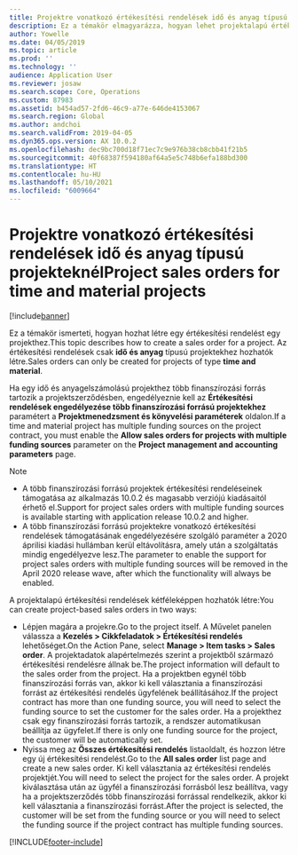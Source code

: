 ```yaml
---
title: Projektre vonatkozó értékesítési rendelések idő és anyag típusú projekteknél
description: Ez a témakör elmagyarázza, hogyan lehet projektalapú értékesítési rendeléseket létrehozni idő és anyag típusú projekteknél.
author: Yowelle
ms.date: 04/05/2019
ms.topic: article
ms.prod: ''
ms.technology: ''
audience: Application User
ms.reviewer: josaw
ms.search.scope: Core, Operations
ms.custom: 87983
ms.assetid: b454ad57-2fd6-46c9-a77e-646de4153067
ms.search.region: Global
ms.author: andchoi
ms.search.validFrom: 2019-04-05
ms.dyn365.ops.version: AX 10.0.2
ms.openlocfilehash: dec9bc700d18f71ec7c9e976b38cb8cbb41f21b5
ms.sourcegitcommit: 40f68387f594180af64a5e5c748b6efa188bd300
ms.translationtype: HT
ms.contentlocale: hu-HU
ms.lasthandoff: 05/10/2021
ms.locfileid: "6009664"
---
```

# <a name="project-sales-orders-for-time-and-material-projects"></a><span data-ttu-id="631ec-103">Projektre vonatkozó értékesítési rendelések idő és anyag típusú projekteknél</span><span class="sxs-lookup"><span data-stu-id="631ec-103">Project sales orders for time and material projects</span></span>

[!include[banner](../includes/banner.md)]

<span data-ttu-id="631ec-104">Ez a témakör ismerteti, hogyan hozhat létre egy értékesítési rendelést egy projekthez.</span><span class="sxs-lookup"><span data-stu-id="631ec-104">This topic describes how to create a sales order for a project.</span></span> <span data-ttu-id="631ec-105">Az értékesítési rendelések csak **idő és anyag** típusú projektekhez hozhatók létre.</span><span class="sxs-lookup"><span data-stu-id="631ec-105">Sales orders can only be created for projects of type **time and material**.</span></span>

<span data-ttu-id="631ec-106">Ha egy idő és anyagelszámolású projekthez több finanszírozási forrás tartozik a projektszerződésben, engedélyeznie kell az **Értékesítési rendelések engedélyezése több finanszírozási forrású projektekhez** paramétert a **Projektmenedzsment és könyvelési paraméterek** oldalon.</span><span class="sxs-lookup"><span data-stu-id="631ec-106">If a time and material project has multiple funding sources on the project contract, you must enable the **Allow sales orders for projects with multiple funding sources** parameter on the **Project management and accounting parameters** page.</span></span> 

> [!NOTE]
> - <span data-ttu-id="631ec-107">A több finanszírozási forrású projektek értékesítési rendeléseinek támogatása az alkalmazás 10.0.2 és magasabb verziójú kiadásaitól érhető el.</span><span class="sxs-lookup"><span data-stu-id="631ec-107">Support for project sales orders with multiple funding sources is available starting with application release 10.0.2 and higher.</span></span>
> - <span data-ttu-id="631ec-108">A több finanszírozási forrású projektekre vonatkozó értékesítési rendelések támogatásának engedélyezésére szolgáló paraméter a 2020 áprilisi kiadási hullámban kerül eltávolításra, amely után a szolgáltatás mindig engedélyezve lesz.</span><span class="sxs-lookup"><span data-stu-id="631ec-108">The parameter to enable the support for project sales orders with multiple funding sources will be removed in the April 2020 release wave, after which the functionality will always be enabled.</span></span>

<span data-ttu-id="631ec-109">A projektalapú értékesítési rendelések kétféleképpen hozhatók létre:</span><span class="sxs-lookup"><span data-stu-id="631ec-109">You can create project-based sales orders in two ways:</span></span>

- <span data-ttu-id="631ec-110">Lépjen magára a projekre.</span><span class="sxs-lookup"><span data-stu-id="631ec-110">Go to the project itself.</span></span> <span data-ttu-id="631ec-111">A Művelet panelen válassza a **Kezelés > Cikkfeladatok > Értékesítési rendelés** lehetőséget.</span><span class="sxs-lookup"><span data-stu-id="631ec-111">On the Action Pane, select **Manage > Item tasks > Sales order**.</span></span> <span data-ttu-id="631ec-112">A projektadatok alapértelmezés szerint a projektből származó értékesítési rendelésre állnak be.</span><span class="sxs-lookup"><span data-stu-id="631ec-112">The project information will default to the sales order from the project.</span></span> <span data-ttu-id="631ec-113">Ha a projektben egynél több finanszírozási forrás van, akkor ki kell választania a finanszírozási forrást az értékesítési rendelés ügyfelének beállításához.</span><span class="sxs-lookup"><span data-stu-id="631ec-113">If the project contract has more than one funding source, you will need to select the funding source to set the customer for the sales order.</span></span> <span data-ttu-id="631ec-114">Ha a projekthez csak egy finanszírozási forrás tartozik, a rendszer automatikusan beállítja az ügyfelet.</span><span class="sxs-lookup"><span data-stu-id="631ec-114">If there is only one funding source for the project, the customer will be automatically set.</span></span>
- <span data-ttu-id="631ec-115">Nyissa meg az **Összes értékesítési rendelés** listaoldalt, és hozzon létre egy új értékesítési rendelést.</span><span class="sxs-lookup"><span data-stu-id="631ec-115">Go to the **All sales order** list page and create a new sales order.</span></span> <span data-ttu-id="631ec-116">Ki kell választania az értékesítési rendelés projektjét.</span><span class="sxs-lookup"><span data-stu-id="631ec-116">You will need to select the project for the sales order.</span></span> <span data-ttu-id="631ec-117">A projekt kiválasztása után az ügyfél a finanszírozási forrásból lesz beállítva, vagy ha a projektszerződés több finanszírozási forrással rendelkezik, akkor ki kell választania a finanszírozási forrást.</span><span class="sxs-lookup"><span data-stu-id="631ec-117">After the project is selected, the customer will be set from the funding source or you will need to select the funding source if the project contract has multiple funding sources.</span></span>



[!INCLUDE[footer-include](../includes/footer-banner.md)]